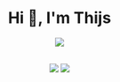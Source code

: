 <h1 align="center">Hi 👋, I'm Thijs</h1>

<div align="center">
  <a href="https://discord.gg/HqV7EsUH"> <img src="https://skillicons.dev/icons?i=discord"/> </a>
</div>

<br />

 <p align="center">
    <img src="https://skillicons.dev/icons?i=laravel,lua,java,tailwind,py&theme=dark" />
    <img src="https://skillicons.dev/icons?i=vscode,idea,figma,discordjs,kali&theme=dark" />
 </p>  
